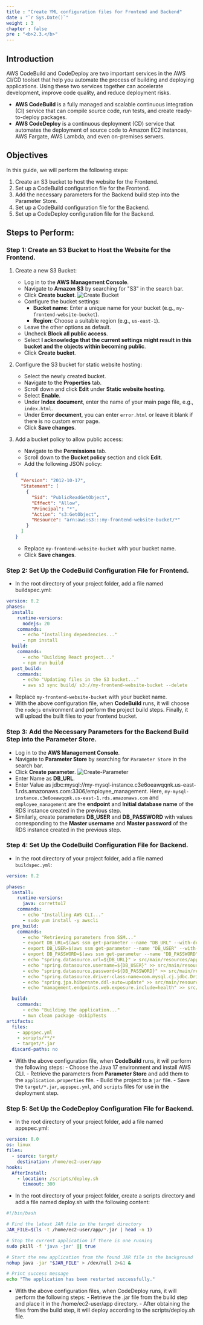 ```yaml
---
title : "Create YML configuration files for Frontend and Backend"
date : "`r Sys.Date()`"
weight : 3
chapter : false
pre : "<b>2.3.</b>"
---
```

## Introduction

AWS CodeBuild and CodeDeploy are two important services in the AWS CI/CD toolset that help you automate the process of building and deploying applications. Using these two services together can accelerate development, improve code quality, and reduce deployment risks.

- **AWS CodeBuild** is a fully managed and scalable continuous integration (CI) service that can compile source code, run tests, and create ready-to-deploy packages.
- **AWS CodeDeploy** is a continuous deployment (CD) service that automates the deployment of source code to Amazon EC2 instances, AWS Fargate, AWS Lambda, and even on-premises servers.

## Objectives

In this guide, we will perform the following steps:

1. Create an S3 bucket to host the website for the Frontend.
2. Set up a CodeBuild configuration file for the Frontend.
3. Add the necessary parameters for the Backend build step into the Parameter Store.
4. Set up a CodeBuild configuration file for the Backend.
5. Set up a CodeDeploy configuration file for the Backend.

## Steps to Perform:

### Step 1: Create an S3 Bucket to Host the Website for the Frontend.

1. Create a new S3 Bucket:
   - Log in to the **AWS Management Console**.
   - Navigate to **Amazon S3** by searching for "S3" in the search bar.
   - Click **Create bucket**.
   ![Create Bucket](/images/2-TaskList/2.3-CreateYamlFile/create-bucket.png)
   - Configure the bucket settings:
     - **Bucket name**: Enter a unique name for your bucket (e.g., `my-frontend-website-bucket`).
     - **Region**: Choose a suitable region (e.g., `us-east-1`).
   - Leave the other options as default.
   - Uncheck **Block all public access**.
   - Select **I acknowledge that the current settings might result in this bucket and the objects within becoming public**.
   - Click **Create bucket**.

2. Configure the S3 bucket for static website hosting:
   - Select the newly created bucket.
   - Navigate to the **Properties** tab.
   - Scroll down and click **Edit** under **Static website hosting**.
   - Select **Enable**.
   - Under **Index document**, enter the name of your main page file, e.g., `index.html`.
   - Under **Error document**, you can enter `error.html` or leave it blank if there is no custom error page.
   - Click **Save changes**.

3. Add a bucket policy to allow public access:
   - Navigate to the **Permissions** tab.
   - Scroll down to the **Bucket policy** section and click **Edit**.
   - Add the following JSON policy:

   ```json
   {
     "Version": "2012-10-17",
     "Statement": [
       {
         "Sid": "PublicReadGetObject",
         "Effect": "Allow",
         "Principal": "*",
         "Action": "s3:GetObject",
         "Resource": "arn:aws:s3:::my-frontend-website-bucket/*"
       }
     ]
   }
   ```
   - Replace `my-frontend-website-bucket` with your bucket name.
   - Click **Save changes**.

### Step 2: Set Up the CodeBuild Configuration File for Frontend.
   - In the root directory of your project folder, add a file named buildspec.yml:

```yaml
version: 0.2
phases:
  install:
    runtime-versions:
      nodejs: 20
    commands:
      - echo "Installing dependencies..."
      - npm install
  build:
    commands:
      - echo "Building React project..."
      - npm run build
  post_build:
    commands:
      - echo "Updating files in the S3 bucket..."
      - aws s3 sync build/ s3://my-frontend-website-bucket --delete
```
   - Replace `my-frontend-website-bucket` with your bucket name.
   - With the above configuration file, when **CodeBuild** runs, it will choose the `nodejs` environment and perform the project build steps. Finally, it will upload the built files to your frontend bucket.

### Step 3: Add the Necessary Parameters for the Backend Build Step into the Parameter Store.
   - Log in to the **AWS Management Console**.
   - Navigate to **Parameter Store** by searching for `Parameter Store` in the search bar.
   - Click **Create parameter**.
![Create-Parameter](/images/2-TaskList/2.3-CreateYamlFile/create-parameter.png)
   - Enter Name as **DB_URL**.
   - Enter Value as jdbc:mysql://my-mysql-instance.c3e6oeawqqnk.us-east-1.rds.amazonaws.com:3306/employee_management. Here, `my-mysql-instance.c3e6oeawqqnk.us-east-1.rds.amazonaws.com` and `employee_management` are the **endpoint** and **Initial database name** of the RDS instance created in the previous step.
   - Similarly, create parameters **DB_USER** and **DB_PASSWORD** with values corresponding to the **Master username** and **Master password** of the RDS instance created in the previous step.

### Step 4: Set Up the CodeBuild Configuration File for Backend.
   - In the root directory of your project folder, add a file named `buildspec.yml`:
```yaml
version: 0.2

phases:
  install:
    runtime-versions:
      java: corretto17
    commands:
      - echo "Installing AWS CLI..."
      - sudo yum install -y awscli
  pre_build:
    commands:
      - echo "Retrieving parameters from SSM..."
      - export DB_URL=$(aws ssm get-parameter --name "DB_URL" --with-decryption --query "Parameter.Value" --output text)
      - export DB_USER=$(aws ssm get-parameter --name "DB_USER" --with-decryption --query "Parameter.Value" --output text)
      - export DB_PASSWORD=$(aws ssm get-parameter --name "DB_PASSWORD" --with-decryption --query "Parameter.Value" --output text)
      - echo "spring.datasource.url=${DB_URL}" > src/main/resources/application.properties
      - echo "spring.datasource.username=${DB_USER}" >> src/main/resources/application.properties
      - echo "spring.datasource.password=${DB_PASSWORD}" >> src/main/resources/application.properties
      - echo "spring.datasource.driver-class-name=com.mysql.cj.jdbc.Driver" >> src/main/resources/application.properties
      - echo "spring.jpa.hibernate.ddl-auto=update" >> src/main/resources/application.properties
      - echo "management.endpoints.web.exposure.include=health" >> src/main/resources/application.properties

  build:
    commands:
      - echo "Building the application..."
      - mvn clean package -DskipTests
artifacts:
  files:
    - appspec.yml
    - scripts/**/*
    - target/*.jar
  discard-paths: no
```
   - With the above configuration file, when **CodeBuild** runs, it will perform the following steps:
    - Choose the Java 17 environment and install AWS CLI.
    - Retrieve the parameters from **Parameter Store** and add them to the `application.properties` file.
    - Build the project to a `jar` file.
    - Save the `target/*.jar`, `appspec.yml`, and `scripts` files for use in the deployment step.

### Step 5: Set Up the CodeDeploy Configuration File for Backend.
   - In the root directory of your project folder, add a file named appspec.yml:
```yaml
version: 0.0
os: linux
files:
  - source: target/
    destination: /home/ec2-user/app
hooks:
  AfterInstall:
    - location: /scripts/deploy.sh
      timeout: 300
```
   - In the root directory of your project folder, create a scripts directory and add a file named deploy.sh with the following content:
```sh
#!/bin/bash

# Find the latest JAR file in the target directory
JAR_FILE=$(ls -t /home/ec2-user/app/*.jar | head -n 1)

# Stop the current application if there is one running
sudo pkill -f 'java -jar' || true

# Start the new application from the found JAR file in the background
nohup java -jar "$JAR_FILE" > /dev/null 2>&1 &

# Print success message
echo "The application has been restarted successfully."
```
   - With the above configuration files, when CodeDeploy runs, it will perform the following steps:
    - Retrieve the .jar file from the build step and place it in the /home/ec2-user/app directory.
    - After obtaining the files from the build step, it will deploy according to the scripts/deploy.sh file.
